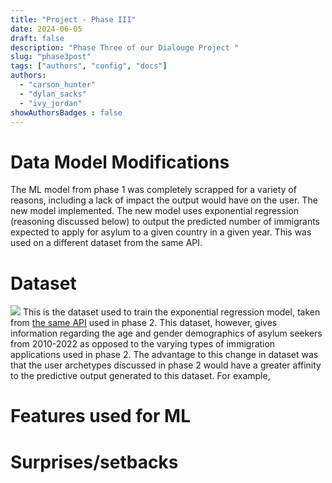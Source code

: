 ```yaml
---
title: "Project - Phase III"
date: 2024-06-05
draft: false
description: "Phase Three of our Dialouge Project "
slug: "phase3post"
tags: ["authors", "config", "docs"]
authors:
  - "carson_hunter"
  - "dylan_sacks"
  - "ivy_jordan"
showAuthorsBadges : false
---
```


# Data Model Modifications
The ML model from phase 1 was completely scrapped for a variety of reasons, including a lack of impact the output would have on the user. The new model implemented. The new model uses exponential regression (reasoning discussed below) to output the predicted number of immigrants expected to apply for asylum to a given country in a given year. This was used on a different dataset from the same API. 

# Dataset
<img src = "https://i.imgur.com/HOojKct.png">
This is the dataset used to train the exponential regression model, taken from <a href="https://icr.ethz.ch/data/epr/er/" target="_blank" >the same API</a> used in phase 2. This dataset, however, gives information regarding the age and gender demographics of asylum seekers from 2010-2022 as opposed to the varying types of immigration applications used in phase 2. The advantage to this change in dataset was that the user archetypes discussed in phase 2 would have a greater affinity to the predictive output generated to this dataset. For example, 


# Features used for ML 
# Surprises/setbacks